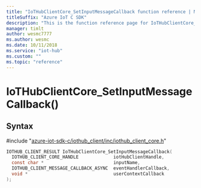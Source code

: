 ```yaml
---                             
title: "IoTHubClientCore_SetInputMessageCallback function reference | Microsoft Docs" 
titleSuffix: "Azure IoT C SDK"            
description: "This is the function reference page for IoTHubClientCore_SetInputMessageCallback() in the Azure IoT C SDK. This SDK is used with the Azure IoT Hub and Azure IoT Hub Device Provisioning Service"            
manager: timlt                 
author: wesmc7777              
ms.author: wesmc               
ms.date: 10/11/2018                    
ms.service: "iot-hub"             
ms.custom: ""                
ms.topic: "reference"        
---                            
```


# IoTHubClientCore_SetInputMessageCallback()

## Syntax

\#include "[azure-iot-sdk-c/iothub_client/inc/iothub_client_core.h](../iothub-client-core-h.md)"  
```C
IOTHUB_CLIENT_RESULT IoTHubClientCore_SetInputMessageCallback(
  IOTHUB_CLIENT_CORE_HANDLE             iotHubClientHandle,
  const char *                          inputName,
  IOTHUB_CLIENT_MESSAGE_CALLBACK_ASYNC  eventHandlerCallback,
  void *                                userContextCallback
);
```

